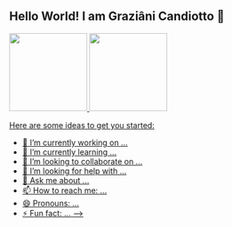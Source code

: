 ## Hello World! I am Graziâni Candiotto 👋

<div>
<a href="https://github.com/gcandiotto/">
<img height="140em" src="https://github-readme-stats.vercel.app/api?username=gcandiotto&count_private=true&show_icons=true&theme=dracula" />
<img height="140em" src="https://github-readme-stats.vercel.app/api/top-langs/?username=gcandiotto&layout=compact&count_private=true&langs_count=16&show_icons=true&theme=dracula"/>
</div>


Here are some ideas to get you started:

- 🔭 I’m currently working on ...
- 🌱 I’m currently learning ...
- 👯 I’m looking to collaborate on ...
- 🤔 I’m looking for help with ...
- 💬 Ask me about ...
- 📫 How to reach me: ...
- 😄 Pronouns: ...
- ⚡ Fun fact: ...
-->
